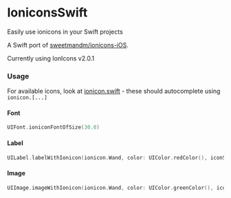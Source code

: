 # IoniconsSwift
Easily use ionicons in your Swift projects

A Swift port of [sweetmandm/ionicons-iOS](https://github.com/sweetmandm/ionicons-iOS).

Currently using IonIcons v2.0.1

### Usage

For available icons, look at [ionicon.swift](/ionicons/ionicon.swift) - these should autocomplete using `ionicon.[...]`

#### Font

``` Swift
UIFont.ioniconFontOfSize(30.0)
```

#### Label

``` Swift
UILabel.labelWithIonicon(ionicon.Wand, color: UIColor.redColor(), iconSize: 20.0)
```

#### Image

``` Swift
UIImage.imageWithIonicon(ionicon.Wand, color: UIColor.greenColor(), iconSize: 40.0, imageSize: CGSizeMake(50, 50))
```
